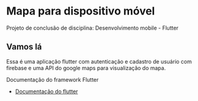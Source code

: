 # Mapa para dispositivo móvel

Projeto de conclusão de disciplina: Desenvolvimento mobile - Flutter

## Vamos lá

Essa é uma aplicação flutter com autenticação e cadastro de usuário com firebase e uma API do google maps para visualização do mapa.

Documentação do framework Flutter

- [Documentação do flutter](https://docs.flutter.dev/get-started/codelab)
